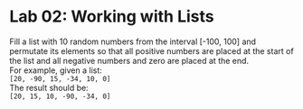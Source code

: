 # Lab 02: Working with Lists

Fill a list with 10 random numbers from the interval [-100, 100]
and permutate its elements so that all positive numbers are placed
at the start of the list and all negative numbers and zero are placed
at the end.\
For example, given a list:\
`[20, -90, 15, -34, 10, 0]`\
The result should be:\
`[20, 15, 10, -90, -34, 0]`
